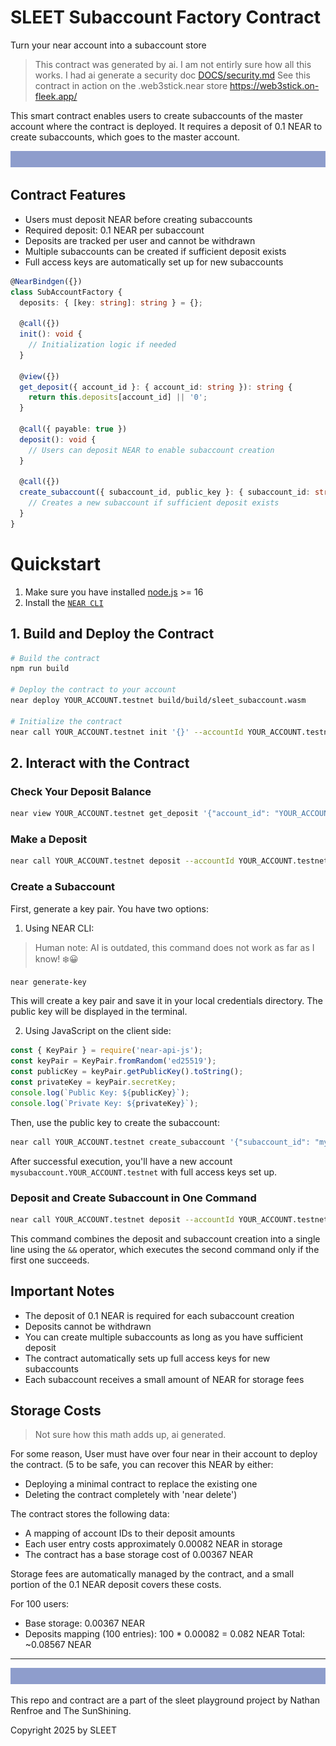 # SLEET Subaccount Factory Contract

Turn your near account into a subaccount store

> This contract was generated by ai. I am not entirly sure how all this works. I had ai generate a security doc [DOCS/security.md](DOCS/security.md)
> See this contract in action on the .web3stick.near store https://web3stick.on-fleek.app/


This smart contract enables users to create subaccounts of the master account where the contract is deployed. It requires a deposit of 0.1 NEAR to create subaccounts, which goes to the master account.

![image](DOCS/sleet_banner_100px_8e9dcc.svg)

## Contract Features

- Users must deposit NEAR before creating subaccounts
- Required deposit: 0.1 NEAR per subaccount
- Deposits are tracked per user and cannot be withdrawn
- Multiple subaccounts can be created if sufficient deposit exists
- Full access keys are automatically set up for new subaccounts

```ts
@NearBindgen({})
class SubAccountFactory {
  deposits: { [key: string]: string } = {};

  @call({})
  init(): void {
    // Initialization logic if needed
  }

  @view({})
  get_deposit({ account_id }: { account_id: string }): string {
    return this.deposits[account_id] || '0';
  }

  @call({ payable: true })
  deposit(): void {
    // Users can deposit NEAR to enable subaccount creation
  }

  @call({})
  create_subaccount({ subaccount_id, public_key }: { subaccount_id: string, public_key: string }): void {
    // Creates a new subaccount if sufficient deposit exists
  }
}
```

# Quickstart

1. Make sure you have installed [node.js](https://nodejs.org/en/download/package-manager/) >= 16
2. Install the [`NEAR CLI`](https://github.com/near/near-cli#setup)

## 1. Build and Deploy the Contract

```bash
# Build the contract
npm run build

# Deploy the contract to your account
near deploy YOUR_ACCOUNT.testnet build/build/sleet_subaccount.wasm

# Initialize the contract
near call YOUR_ACCOUNT.testnet init '{}' --accountId YOUR_ACCOUNT.testnet
```

## 2. Interact with the Contract

### Check Your Deposit Balance
```bash
near view YOUR_ACCOUNT.testnet get_deposit '{"account_id": "YOUR_ACCOUNT.testnet"}'
```

### Make a Deposit
```bash
near call YOUR_ACCOUNT.testnet deposit --accountId YOUR_ACCOUNT.testnet --deposit 0.1
```

### Create a Subaccount
First, generate a key pair. You have two options:

1. Using NEAR CLI:
> Human note: AI is outdated, this command does not work as far as I know! ❄️😀
```bash
near generate-key
```
This will create a key pair and save it in your local credentials directory. The public key will be displayed in the terminal.


2. Using JavaScript on the client side:
```javascript
const { KeyPair } = require('near-api-js');
const keyPair = KeyPair.fromRandom('ed25519');
const publicKey = keyPair.getPublicKey().toString();
const privateKey = keyPair.secretKey;
console.log(`Public Key: ${publicKey}`);
console.log(`Private Key: ${privateKey}`);
```

Then, use the public key to create the subaccount:
```bash
near call YOUR_ACCOUNT.testnet create_subaccount '{"subaccount_id": "mysubaccount", "public_key": "YOUR_GENERATED_PUBLIC_KEY"}' --accountId YOUR_ACCOUNT.testnet
```

After successful execution, you'll have a new account `mysubaccount.YOUR_ACCOUNT.testnet` with full access keys set up.

### Deposit and Create Subaccount in One Command
```bash
near call YOUR_ACCOUNT.testnet deposit --accountId YOUR_ACCOUNT.testnet --deposit 0.1 && near call YOUR_ACCOUNT.testnet create_subaccount '{"subaccount_id": "mysubaccount", "public_key": "YOUR_GENERATED_PUBLIC_KEY"}' --accountId YOUR_ACCOUNT.testnet --gas 300000000000000
```

This command combines the deposit and subaccount creation into a single line using the `&&` operator, which executes the second command only if the first one succeeds.

## Important Notes

- The deposit of 0.1 NEAR is required for each subaccount creation
- Deposits cannot be withdrawn
- You can create multiple subaccounts as long as you have sufficient deposit
- The contract automatically sets up full access keys for new subaccounts
- Each subaccount receives a small amount of NEAR for storage fees

## Storage Costs

> Not sure how this math adds up, ai generated.

For some reason, User must have over four near in their
account to deploy the contract.
(5 to be safe, you can recover this NEAR by either:
- Deploying a minimal contract to replace the existing one
- Deleting the contract completely with 'near delete')


The contract stores the following data:
- A mapping of account IDs to their deposit amounts
- Each user entry costs approximately 0.00082 NEAR in storage
- The contract has a base storage cost of 0.00367 NEAR

Storage fees are automatically managed by the contract, and a small portion of the 0.1 NEAR deposit covers these costs.

For 100 users:
- Base storage: 0.00367 NEAR
- Deposits mapping (100 entries): 100 * 0.00082 = 0.082 NEAR
Total: ~0.08567 NEAR


---
![image](DOCS/sleet_banner_100px_8e9dcc.svg)


This repo and contract are a part of the sleet playground project by Nathan Renfroe and The SunShining.

Copyright 2025 by SLEET
